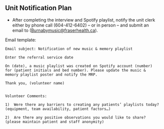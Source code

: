 ## Unit Notification Plan
- After completing the interview and Spotify playlist, notify the unit clerk either by phone call (604-412-6402) – or in person – and submit an email to (Burnabymusic@fraserhealth.ca).

Email template:
```
Email subject: Notification of new music & memory playlist

Enter the referral service date

On (date), a music playlist was created on Spotify account (number) for (patient initials and bed number). Please update the music & memory playlist poster and notify the MRP.

Thank you, (volunteer name)


Volunteer Comments:

1)	Were there any barriers to creating any patients’ playlists today? (equipment, team availability, patient factors…)

2)	Are there any positive observations you would like to share? (please maintain patient and staff anonymity)
```
